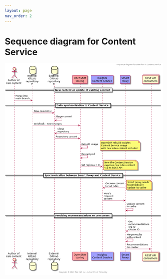 ```yaml
---
layout: page
nav_order: 2
---
```


# Sequence diagram for Content Service

![sequence_diagram](./architecture/content_service_seq_diagram.png)
